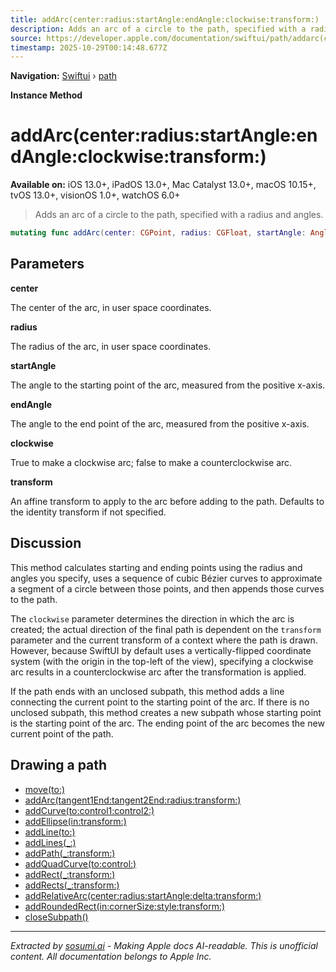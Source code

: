 ```yaml
---
title: addArc(center:radius:startAngle:endAngle:clockwise:transform:)
description: Adds an arc of a circle to the path, specified with a radius and angles.
source: https://developer.apple.com/documentation/swiftui/path/addarc(center:radius:startangle:endangle:clockwise:transform:)
timestamp: 2025-10-29T00:14:48.677Z
---
```


**Navigation:** [Swiftui](/documentation/swiftui) › [path](/documentation/swiftui/path)

**Instance Method**

# addArc(center:radius:startAngle:endAngle:clockwise:transform:)

**Available on:** iOS 13.0+, iPadOS 13.0+, Mac Catalyst 13.0+, macOS 10.15+, tvOS 13.0+, visionOS 1.0+, watchOS 6.0+

> Adds an arc of a circle to the path, specified with a radius and angles.

```swift
mutating func addArc(center: CGPoint, radius: CGFloat, startAngle: Angle, endAngle: Angle, clockwise: Bool, transform: CGAffineTransform = .identity)
```

## Parameters

**center**

The center of the arc, in user space coordinates.



**radius**

The radius of the arc, in user space coordinates.



**startAngle**

The angle to the starting point of the arc, measured from the positive x-axis.



**endAngle**

The angle to the end point of the arc, measured from the positive x-axis.



**clockwise**

True to make a clockwise arc; false to make a counterclockwise arc.



**transform**

An affine transform to apply to the arc before adding to the path. Defaults to the identity transform if not specified.



## Discussion

This method calculates starting and ending points using the radius and angles you specify, uses a sequence of cubic Bézier curves to approximate a segment of a circle between those points, and then appends those curves to the path.

The `clockwise` parameter determines the direction in which the arc is created; the actual direction of the final path is dependent on the `transform` parameter and the current transform of a context where the path is drawn. However, because SwiftUI by default uses a vertically-flipped coordinate system (with the origin in the top-left of the view), specifying a clockwise arc results in a counterclockwise arc after the transformation is applied.

If the path ends with an unclosed subpath, this method adds a line connecting the current point to the starting point of the arc. If there is no unclosed subpath, this method creates a new subpath whose starting point is the starting point of the arc. The ending point of the arc becomes the new current point of the path.

## Drawing a path

- [move(to:)](/documentation/swiftui/path/move(to:))
- [addArc(tangent1End:tangent2End:radius:transform:)](/documentation/swiftui/path/addarc(tangent1end:tangent2end:radius:transform:))
- [addCurve(to:control1:control2:)](/documentation/swiftui/path/addcurve(to:control1:control2:))
- [addEllipse(in:transform:)](/documentation/swiftui/path/addellipse(in:transform:))
- [addLine(to:)](/documentation/swiftui/path/addline(to:))
- [addLines(_:)](/documentation/swiftui/path/addlines(_:))
- [addPath(_:transform:)](/documentation/swiftui/path/addpath(_:transform:))
- [addQuadCurve(to:control:)](/documentation/swiftui/path/addquadcurve(to:control:))
- [addRect(_:transform:)](/documentation/swiftui/path/addrect(_:transform:))
- [addRects(_:transform:)](/documentation/swiftui/path/addrects(_:transform:))
- [addRelativeArc(center:radius:startAngle:delta:transform:)](/documentation/swiftui/path/addrelativearc(center:radius:startangle:delta:transform:))
- [addRoundedRect(in:cornerSize:style:transform:)](/documentation/swiftui/path/addroundedrect(in:cornersize:style:transform:))
- [closeSubpath()](/documentation/swiftui/path/closesubpath())

---

*Extracted by [sosumi.ai](https://sosumi.ai) - Making Apple docs AI-readable.*
*This is unofficial content. All documentation belongs to Apple Inc.*
